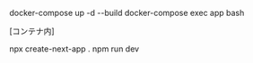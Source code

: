 docker-compose up -d --build
docker-compose exec app bash

[コンテナ内]

npx create-next-app .
npm run dev